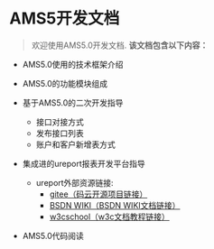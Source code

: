 # AMS5开发文档
> 欢迎使用AMS5.0开发文档.
**该文档包含以下内容：**
+ AMS5.0使用的技术框架介绍

+ AMS5.0的功能模块组成

+ 基于AMS5.0的二次开发指导
   + 接口对接方式
   + 发布接口列表
   + 账户和客户新增表方式
+ 集成进的ureport报表开发平台指导
   + ureport外部资源链接:
      + [gitee（码云开源项目链接）](https://gitee.com/youseries/ureport/ "giee开源项目链接")
      + [BSDN WIKI（BSDN WIKI文档链接）](http://wiki.bsdn.org/display/UR/ureport2+Home "BSDN WIKI文档链接")
      + [w3cschool（w3c文档教程链接）](https://www.w3cschool.cn/ureport "w3c文档教程链接")
+ AMS5.0代码阅读